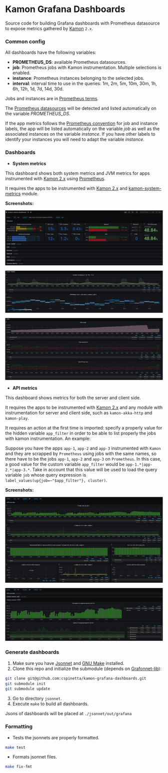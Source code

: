 # Kamon Grafana Dashboards
Source code for building Grafana dashboards with Prometheus datasource to expose
metrics gathered by [Kamon] `2.x`.

### Common config

All dashboards have the following variables:
* **PROMETHEUS_DS**: available Prometheus datasources.
* **job**: Prometheus jobs with Kamon instrumentation. Multiple selections is enabled.
* **instance**: Prometheus instances belonging to the selected jobs.
* **interval**: interval time to use in the queries:  1m, 2m, 5m, 10m, 30m, 1h, 6h, 12h, 1d, 7d, 14d, 30d.

Jobs and instances are in [Prometheus terms].

The [Prometheus datasources] will be detected and listed automatically on the variable *PROMETHEUS_DS*.

If the app metrics follows the [Prometheus convention] for job and instance labels, the app will be listed automatically on the variable *job* as well as the associated instances on the variable *instance*. If you have other labels to identify your instances you will need to adapt the variable *instance*.

### Dashboards

* **System metrics**

This dashboard shows both system metrics and JVM metrics for apps instrumented with [Kamon 2.x] using [Prometheus].

It requires the apps to be instrumented with [Kamon 2.x] and [kamon-system-metrics] module.

**Screenshots:**

![dash-system-overview](assets/system-metrics-dash_overview.png)

![dash-system-health](assets/system-metrics-dash_health.png)

![dash-system-disk](assets/system-metrics-dash_disks.png)

* **API metrics**

This dashboard shows metrics for both the server and client side.

It requires the apps to be instrumented with [Kamon 2.x] and any module with instrumentation for server and client side, such as `kamon-akka-http` and `kamon-play`.

It requires an action at the first time is imported: specify a properly value for the hidden variable `app_filter` in order to be able to list properly the jobs with kamon instrumentation.
An example:

Suppose you have the apps `app-1`, `app-2` and `app-3` instrumented with `Kamon` and they are scrapped by `Prometheus` using jobs with the same names, so there have to be the jobs `app-1`, `app-2` and `app-3` on `Prometheus`. In this case, a good value for the custom variable `app_filter` would be `app-1.*|app-2.*|app-3.*`. Take in account that this value will be used to load the query variable `job` whose query expression is `label_values(up{job=~"$app_filter"}, cluster)`.

**Screenshots:**

![dash-api-overview](assets/api-metrics-dash_api_overview.png)

![dash-client-metrics](assets/api-metrics-dash_client_metrics.png)

### Generate dashboards

1. Make sure you have [Jsonnet] and [GNU Make] installed.
2. Clone this repo and initialize the submodule (depends on [Grafonnet-lib]):
```bash
git clone git@github.com:cspinetta/kamon-grafana-dashboards.git
git submodule init
git submodule update
```
3. Go to directory `jsonnet`.
4. Execute `make` to build all dashboards.

Jsons of dashboards will be placed at `./jsonnet/out/grafana`

### Formatting

* Tests the jsonnets are properly formatted.
```bash
make test
```

* Formats jsonnet files.
```bash
make fix-fmt
```

[Kamon]: https://kamon.io/
[Jsonnet]: https://jsonnet.org/
[GNU Make]: https://www.gnu.org/software/make/
[Grafonnet-lib]: https://github.com/grafana/grafonnet-lib
[Prometheus]: https://prometheus.io/
[Kamon 2.x]: https://github.com/kamon-io/Kamon
[kamon-system-metrics]: https://kamon.io/docs/latest/instrumentation/system/host-metrics/
[Prometheus terms]: https://prometheus.io/docs/concepts/jobs_instances/#jobs-and-instances
[Prometheus convention]: https://prometheus.io/docs/concepts/jobs_instances/#jobs-and-instances
[Prometheus datasources]: https://grafana.com/docs/grafana/latest/features/datasources/prometheus/